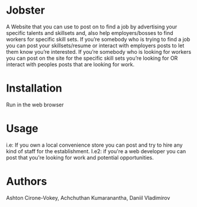 # Jobster
A Website that you can use to post on to find a job by advertising your specific talents and skillsets and, also help employers/bosses to find workers for specific skill sets. If you’re somebody who is trying to find a job you can post your skillsets/resume or interact with employers posts to let them know you’re interested. If you’re somebody who is looking for workers you can post on the site for the specific skill sets you’re looking for OR interact with peoples posts that are looking for work.
# Installation
Run in the web browser
# Usage
i.e: If you own a local convenience store you can post and try to hire any kind of staff for the establishment. I.e2: if you're a web developer you can post that you're looking for work and potential opportunities.
# Authors
Ashton Cirone-Vokey, 
Achchuthan Kumaranantha, 
Daniil Vladimirov
